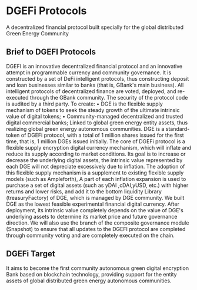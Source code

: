 # DGEFi Protocols
A decentralized financial protocol built specially for the global distributed Green Energy Community
  
## Brief to DGEFI Protocols 

DGEFI is an innovative decentralized financial protocol and an innovative attempt in programmable currency and community governance. It is constructed by a set of DeFi intelligent protocols, thus constructing deposit and loan businesses similar to banks (that is, GBank's main business). All intelligent protocols of decentralized finance are voted, deployed, and re-executed through the GBank community. The security of the protocol code is audited by a third party. To create:
• DGE is the flexible supply mechanism of tokens to seek the steady growth of the ultimate intrinsic value of digital tokens;
• Community-managed decentralized and trusted digital commercial banks;
Linked to global green energy entity assets, thus realizing global green energy autonomous communities.
DGE is a standard-token of DGEFi protocol, with a total of 1 million shares issued for the first time, that is, 1 million DGEs issued initially. 
The core of DGEFi protocol is a flexible supply encryption digital currency mechanism, which will inflate and reduce its supply according to market conditions. Its goal is to increase or decrease the underlying digital assets, the intrinsic value represented by each DGE will not depreciate excessively due to inflation.
The adoption of this flexible supply mechanism is a supplement to existing flexible supply models (such as Ampleforth), A part of each inflation expansion is used to purchase a set of digital assets (such as yDAI ,cDAI,yUSD, etc.) with higher returns and lower risks, and add it to the bottom liquidity Library (treasuryFactory) of DGE, which is managed by DGE community.
We built DGE as the lowest feasible experimental financial digital currency. After deployment, its intrinsic value completely depends on the value of DGE's underlying assets to determine its market price and future governance direction. We will also use the branch of the composite governance module (Snapshot) to ensure that all updates to the DGEFI protocol are completed through community voting and are completely executed on the chain.

## DGEFi Target
It aims to become the first community autonomous green digital encryption Bank based on blockchain technology, providing support for the entity assets of global distributed green energy autonomous communities.

